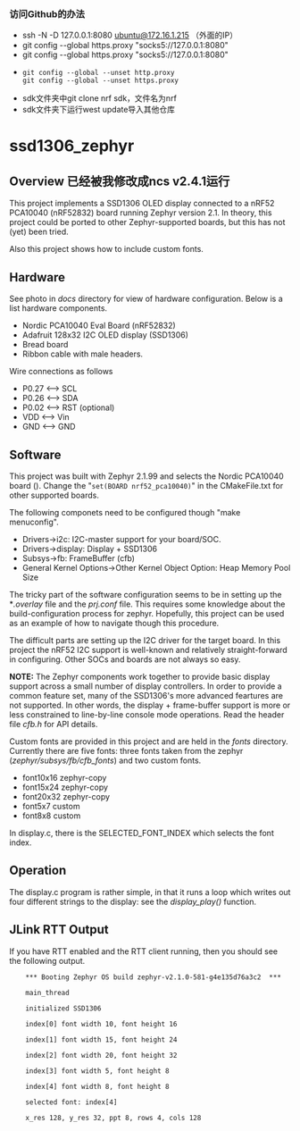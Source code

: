 ### 访问Github的办法

* ssh -N -D 127.0.0.1:8080 ubuntu@172.16.1.215    （外面的IP）
* git config --global https.proxy "socks5://127.0.0.1:8080"   
* git config --global https.proxy "socks5://127.0.0.1:8080"
* ```取消
  git config --global --unset http.proxy
  git config --global --unset https.proxy
  ```
* sdk文件夹中git clone nrf sdk，文件名为nrf
* sdk文件夹下运行west update导入其他仓库

# ssd1306_zephyr

## Overview 已经被我修改成ncs v2.4.1运行

This project implements a SSD1306 OLED display connected to a nRF52 PCA10040 (nRF52832) board running Zephyr version 2.1.
In theory, this project could be ported to other Zephyr-supported boards, but this has not (yet) been tried.

Also this project shows how to include custom fonts.

## Hardware

See photo in *docs* directory for view of hardware configuration.
Below is a list hardware components.

* Nordic PCA10040 Eval Board (nRF52832)
* Adafruit 128x32 I2C OLED display (SSD1306)
* Bread board
* Ribbon cable with male headers.

Wire connections as follows

* P0.27 <--> SCL
* P0.26 <--> SDA
* P0.02 <--> RST  (optional)
* VDD   <--> Vin
* GND   <--> GND

## Software

This project was built with Zephyr 2.1.99 and selects the Nordic PCA10040 board ().
Change the "`set(BOARD nrf52_pca10040)`" in the CMakeFile.txt for other supported boards.

The following componets need to be configured though "make menuconfig".

* Drivers->i2c: I2C-master support for your board/SOC.
* Drivers->display: Display + SSD1306
* Subsys->fb: FrameBuffer (cfb)
* General Kernel Options->Other Kernel Object Option: Heap Memory Pool Size

The tricky part of the software configuration seems to be in setting up the **.overlay* file and the *prj.conf* file.  This requires some knowledge about the build-configuration process for zephyr.
Hopefully, this project can be used as an example of how to navigate though this procedure.

The difficult parts are setting up the I2C driver for the target board. In this project the nRF52 I2C support is well-known and relatively straight-forward in configuring.  Other SOCs and boards are not always so easy.

**NOTE:** The Zephyr components work together to provide basic display support across a small number of display controllers. In order to provide a common feature set, many of the SSD1306's more advanced feartures are not supported. In other words, the display + frame-buffer support is more or less constrained to line-by-line console mode operations.  Read the header file *cfb.h* for API details.

Custom fonts are provided in this project and are held in the *fonts* directory. Currently there are five fonts: three fonts taken from the zephyr (*zephyr/subsys/fb/cfb_fonts*) and two custom fonts.

* font10x16  zephyr-copy
* font15x24  zephyr-copy
* font20x32  zephyr-copy
* font5x7 custom
* font8x8 custom

In display.c, there is the SELECTED_FONT_INDEX which selects the font index.

## Operation

The display.c program is rather simple, in that it runs a loop which writes out four different strings to the display: see the *display_play()* function.

## JLink RTT Output

If you have RTT enabled and the RTT client running, then you should see the following output.

```
    *** Booting Zephyr OS build zephyr-v2.1.0-581-g4e135d76a3c2  ***

    main_thread

    initialized SSD1306

    index[0] font width 10, font height 16

    index[1] font width 15, font height 24

    index[2] font width 20, font height 32

    index[3] font width 5, font height 8

    index[4] font width 8, font height 8

    selected font: index[4]

    x_res 128, y_res 32, ppt 8, rows 4, cols 128
```
